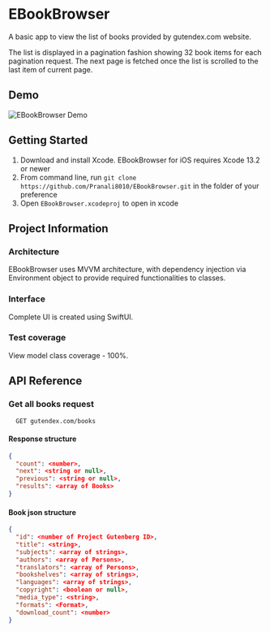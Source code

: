 
# EBookBrowser

A basic app to view the list of books provided by gutendex.com website.

The list is displayed in a pagination fashion showing 32 book items for each pagination request. The next page is fetched once the list is scrolled to the last item of current page.
## Demo

![EBookBrowser Demo](https://github.com/Pranali8010/EBookBrowser/assets/57432358/27aa2d58-fb53-4bdd-9fcc-eb6da8cbf8ac)
## Getting Started

1. Download and install Xcode. EBookBrowser for iOS requires Xcode 13.2 or newer
2. From command line, run `git clone https://github.com/Pranali8010/EBookBrowser.git` in the folder of your preference
3. Open `EBookBrowser.xcodeproj` to open in xcode

## Project Information

### Architecture
EBookBrowser uses MVVM architecture, with dependency injection via Environment object to provide required functionalities to classes. 

### Interface
Complete UI is created using SwiftUI.

### Test coverage
View model class coverage - 100%.

## API Reference

### Get all books request

```
  GET gutendex.com/books
```

#### Response structure
```JSON
{
  "count": <number>,
  "next": <string or null>,
  "previous": <string or null>,
  "results": <array of Books>
}
```

#### Book json structure
```json
{
  "id": <number of Project Gutenberg ID>,
  "title": <string>,
  "subjects": <array of strings>,
  "authors": <array of Persons>,
  "translators": <array of Persons>,
  "bookshelves": <array of strings>,
  "languages": <array of strings>,
  "copyright": <boolean or null>,
  "media_type": <string>,
  "formats": <Format>,
  "download_count": <number>
}
```
